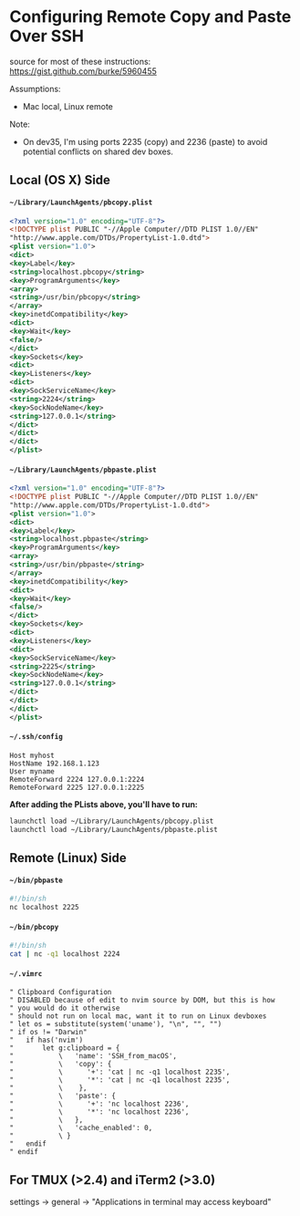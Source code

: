 # Configuring Remote Copy and Paste Over SSH

source for most of these instructions: https://gist.github.com/burke/5960455

Assumptions:  
* Mac local, Linux remote

Note:  
* On dev35, I'm using ports 2235 (copy) and 2236 (paste) to avoid potential conflicts on
  shared dev boxes.

## Local (OS X) Side

#### `~/Library/LaunchAgents/pbcopy.plist`
```xml
<?xml version="1.0" encoding="UTF-8"?>
<!DOCTYPE plist PUBLIC "-//Apple Computer//DTD PLIST 1.0//EN"
"http://www.apple.com/DTDs/PropertyList-1.0.dtd">
<plist version="1.0">
<dict>
<key>Label</key>
<string>localhost.pbcopy</string>
<key>ProgramArguments</key>
<array>
<string>/usr/bin/pbcopy</string>
</array>
<key>inetdCompatibility</key>
<dict>
<key>Wait</key>
<false/>
</dict>
<key>Sockets</key>
<dict>
<key>Listeners</key>
<dict>
<key>SockServiceName</key>
<string>2224</string>
<key>SockNodeName</key>
<string>127.0.0.1</string>
</dict>
</dict>
</dict>
</plist>
```

#### `~/Library/LaunchAgents/pbpaste.plist`
```xml
<?xml version="1.0" encoding="UTF-8"?>
<!DOCTYPE plist PUBLIC "-//Apple Computer//DTD PLIST 1.0//EN"
"http://www.apple.com/DTDs/PropertyList-1.0.dtd">
<plist version="1.0">
<dict>
<key>Label</key>
<string>localhost.pbpaste</string>
<key>ProgramArguments</key>
<array>
<string>/usr/bin/pbpaste</string>
</array>
<key>inetdCompatibility</key>
<dict>
<key>Wait</key>
<false/>
</dict>
<key>Sockets</key>
<dict>
<key>Listeners</key>
<dict>
<key>SockServiceName</key>
<string>2225</string>
<key>SockNodeName</key>
<string>127.0.0.1</string>
</dict>
</dict>
</dict>
</plist>
```

#### `~/.ssh/config`
```
Host myhost
HostName 192.168.1.123
User myname
RemoteForward 2224 127.0.0.1:2224
RemoteForward 2225 127.0.0.1:2225
```

**After adding the PLists above, you'll have to run:**

```bash
launchctl load ~/Library/LaunchAgents/pbcopy.plist
launchctl load ~/Library/LaunchAgents/pbpaste.plist
```

## Remote (Linux) Side
#### `~/bin/pbpaste`
```bash
#!/bin/sh
nc localhost 2225
```

#### `~/bin/pbcopy`
```bash
#!/bin/sh
cat | nc -q1 localhost 2224
```

#### `~/.vimrc`
```
" Clipboard Configuration
" DISABLED because of edit to nvim source by DOM, but this is how
" you would do it otherwise
" should not run on local mac, want it to run on Linux devboxes
" let os = substitute(system('uname'), "\n", "", "")
" if os != "Darwin"
"   if has('nvim')
"       let g:clipboard = {
"           \   'name': 'SSH_from_macOS',
"           \   'copy': {
"           \      '+': 'cat | nc -q1 localhost 2235',
"           \      '*': 'cat | nc -q1 localhost 2235',
"           \    },
"           \   'paste': {
"           \      '+': 'nc localhost 2236',
"           \      '*': 'nc localhost 2236',
"           \   },
"           \   'cache_enabled': 0,
"           \ }
"   endif
" endif
```


## For TMUX (>2.4) and iTerm2 (>3.0)
settings -> general -> "Applications in terminal may access keyboard"
